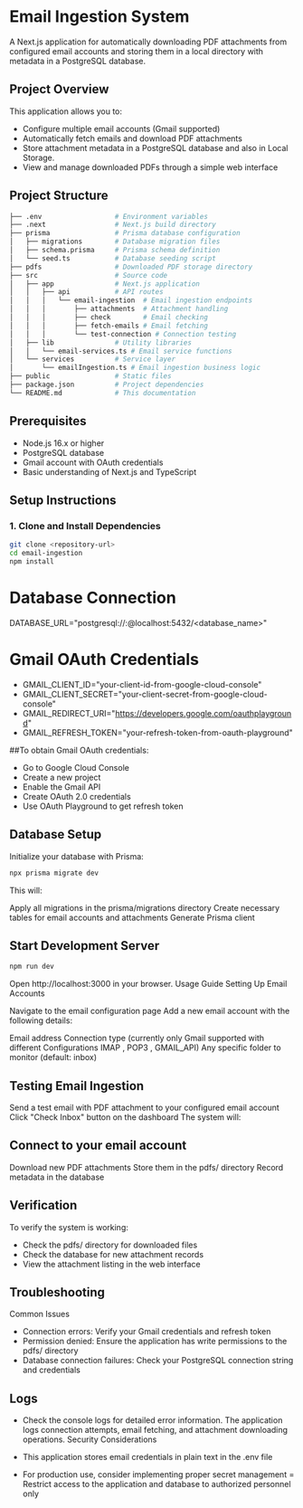 # Email Ingestion System

A Next.js application for automatically downloading PDF attachments from configured email accounts and storing them in a local directory with metadata in a PostgreSQL database.

## Project Overview

This application allows you to:
- Configure multiple email accounts (Gmail supported)
- Automatically fetch emails and download PDF attachments
- Store attachment metadata in a PostgreSQL database and also in Local Storage.
- View and manage downloaded PDFs through a simple web interface

## Project Structure

```bash
├── .env                  # Environment variables
├── .next                 # Next.js build directory
├── prisma                # Prisma database configuration
│   ├── migrations        # Database migration files
│   ├── schema.prisma     # Prisma schema definition
│   └── seed.ts           # Database seeding script
├── pdfs                  # Downloaded PDF storage directory
├── src                   # Source code
│   ├── app               # Next.js application
│   │   ├── api           # API routes
│   │   │   └── email-ingestion  # Email ingestion endpoints
│   │   │       ├── attachments  # Attachment handling
│   │   │       ├── check        # Email checking
│   │   │       ├── fetch-emails # Email fetching
│   │   │       └── test-connection # Connection testing
│   ├── lib               # Utility libraries
│   │   └── email-services.ts # Email service functions
│   └── services          # Service layer
│       └── emailIngestion.ts # Email ingestion business logic
├── public                # Static files
├── package.json          # Project dependencies
└── README.md             # This documentation
```
## Prerequisites

- Node.js 16.x or higher
- PostgreSQL database
- Gmail account with OAuth credentials
- Basic understanding of Next.js and TypeScript

## Setup Instructions

### 1. Clone and Install Dependencies

```bash
git clone <repository-url>
cd email-ingestion
npm install
```


# Database Connection
DATABASE_URL="postgresql://<username>:<password>@localhost:5432/<database_name>"

# Gmail OAuth Credentials
- GMAIL_CLIENT_ID="your-client-id-from-google-cloud-console"
- GMAIL_CLIENT_SECRET="your-client-secret-from-google-cloud-console"
- GMAIL_REDIRECT_URI="https://developers.google.com/oauthplayground"
- GMAIL_REFRESH_TOKEN="your-refresh-token-from-oauth-playground"


##To obtain Gmail OAuth credentials:

- Go to Google Cloud Console
- Create a new project
- Enable the Gmail API
- Create OAuth 2.0 credentials
- Use OAuth Playground to get refresh token


## Database Setup
Initialize your database with Prisma:

```bash
npx prisma migrate dev
```
This will:

Apply all migrations in the prisma/migrations directory
Create necessary tables for email accounts and attachments
Generate Prisma client

## Start Development Server
```bash
npm run dev
```

Open http://localhost:3000 in your browser.
Usage Guide
Setting Up Email Accounts

Navigate to the email configuration page
Add a new email account with the following details:

Email address
Connection type (currently only Gmail supported with different Configurations IMAP , POP3 , GMAIL_API)
Any specific folder to monitor (default: inbox)



## Testing Email Ingestion

Send a test email with PDF attachment to your configured email account
Click "Check Inbox" button on the dashboard
The system will:

## Connect to your email account
Download new PDF attachments
Store them in the pdfs/ directory
Record metadata in the database



## Verification
To verify the system is working:

- Check the pdfs/ directory for downloaded files
- Check the database for new attachment records
- View the attachment listing in the web interface

## Troubleshooting
Common Issues

- Connection errors: Verify your Gmail credentials and refresh token
- Permission denied: Ensure the application has write permissions to the pdfs/ directory
- Database connection failures: Check your PostgreSQL connection string and credentials

## Logs
- Check the console logs for detailed error information. The application logs connection attempts, email fetching, and attachment downloading operations.
Security Considerations

- This application stores email credentials in plain text in the .env file
- For production use, consider implementing proper secret management
= Restrict access to the application and database to authorized personnel only

